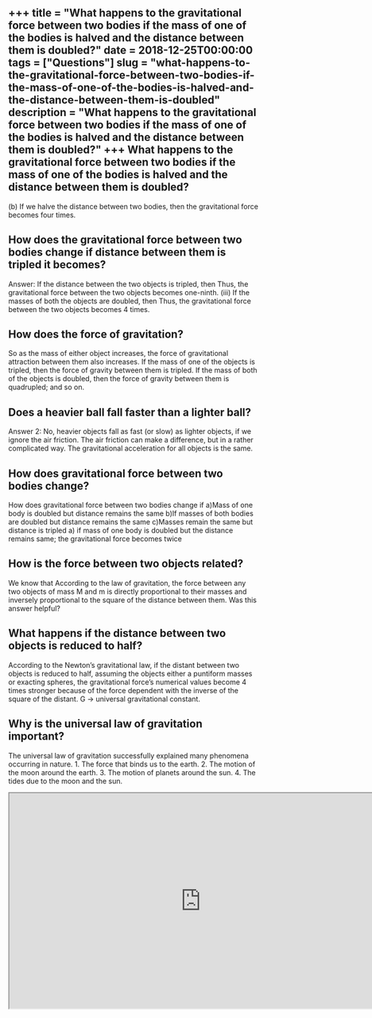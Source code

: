 +++
title = "What happens to the gravitational force between two bodies if the mass of one of the bodies is halved and the distance between them is doubled?"
date = 2018-12-25T00:00:00
tags = ["Questions"]
slug = "what-happens-to-the-gravitational-force-between-two-bodies-if-the-mass-of-one-of-the-bodies-is-halved-and-the-distance-between-them-is-doubled"
description = "What happens to the gravitational force between two bodies if the mass of one of the bodies is halved and the distance between them is doubled?"
+++
What happens to the gravitational force between two bodies if the mass of one of the bodies is halved and the distance between them is doubled?
-----------------------------------------------------------------------------------------------------------------------------------------------

(b) If we halve the distance between two bodies, then the gravitational force becomes four times.

How does the gravitational force between two bodies change if distance between them is tripled it becomes?
----------------------------------------------------------------------------------------------------------

Answer: If the distance between the two objects is tripled, then Thus, the gravitational force between the two objects becomes one-ninth. (iii) If the masses of both the objects are doubled, then Thus, the gravitational force between the two objects becomes 4 times.

How does the force of gravitation?
----------------------------------

So as the mass of either object increases, the force of gravitational attraction between them also increases. If the mass of one of the objects is tripled, then the force of gravity between them is tripled. If the mass of both of the objects is doubled, then the force of gravity between them is quadrupled; and so on.

Does a heavier ball fall faster than a lighter ball?
----------------------------------------------------

Answer 2: No, heavier objects fall as fast (or slow) as lighter objects, if we ignore the air friction. The air friction can make a difference, but in a rather complicated way. The gravitational acceleration for all objects is the same.

How does gravitational force between two bodies change?
-------------------------------------------------------

How does gravitational force between two bodies change if a)Mass of one body is doubled but distance remains the same b)If masses of both bodies are doubled but distance remains the same c)Masses remain the same but distance is tripled a) if mass of one body is doubled but the distance remains same; the gravitational force becomes twice

How is the force between two objects related?
---------------------------------------------

We know that According to the law of gravitation, the force between any two objects of mass M and m is directly proportional to their masses and inversely proportional to the square of the distance between them. Was this answer helpful?

What happens if the distance between two objects is reduced to half?
--------------------------------------------------------------------

According to the Newton’s gravitational law, if the distant between two objects is reduced to half, assuming the objects either a puntiform masses or exacting spheres, the gravitational force’s numerical values become 4 times stronger because of the force dependent with the inverse of the square of the distant. G → universal gravitational constant.

Why is the universal law of gravitation important?
--------------------------------------------------

The universal law of gravitation successfully explained many phenomena occurring in nature. 1. The force that binds us to the earth. 2. The motion of the moon around the earth. 3. The motion of planets around the sun. 4. The tides due to the moon and the sun.

<iframe allow="accelerometer; autoplay; clipboard-write; encrypted-media; gyroscope; picture-in-picture" allowfullscreen="" class="__youtube_prefs__  epyt-is-override  no-lazyload" data-no-lazy="1" data-origheight="433" data-origwidth="770" data-skipgform_ajax_framebjll="" height="433" id="_ytid_36438" loading="lazy" src="https://www.youtube.com/embed/yZAWJyR5ZZ0?enablejsapi=1&autoplay=0&cc_load_policy=0&cc_lang_pref=&iv_load_policy=1&loop=0&modestbranding=0&rel=1&fs=1&playsinline=0&autohide=2&theme=dark&color=red&controls=1&" title="YouTube player" width="770"></iframe>